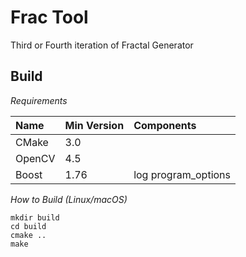 Frac Tool
================================================

Third or Fourth iteration of Fractal Generator

Build
------------------------------------------------

_Requirements_

| Name   | Min Version | Components          |
|:-------|:------------|:--------------------|
| CMake  | 3.0         |                     | 
| OpenCV | 4.5         |                     |
| Boost  | 1.76        | log program_options |

_How to Build (Linux/macOS)_

    mkdir build
    cd build
    cmake ..
    make
